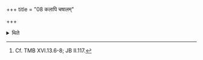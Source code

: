 +++
title = "08 कलापि चषालम्"

+++

<details><summary>थिते</summary>

8. bundle of barley-straw (should be used as) the Caşāla.[^1]   

[^1]: Cf. TMB XVI.13.6-8; JB II.117. 
</details>
